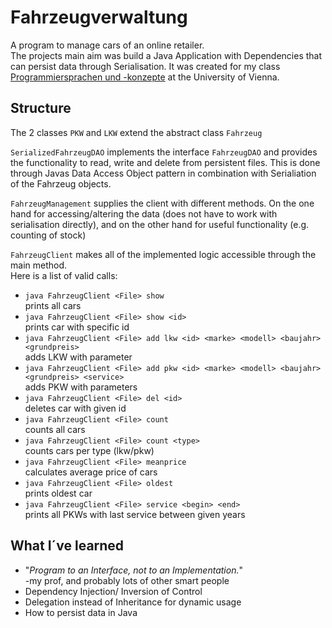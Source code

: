 # Fahrzeugverwaltung
 A program to manage cars of an online retailer. <br/>
 The projects main aim was build a Java Application with Dependencies that can persist data through Serialisation.
 It was created for my class [Programmiersprachen und -konzepte](https://ufind.univie.ac.at/de/course.html?lv=051030&semester=2020W) at the University of Vienna.

## Structure
The 2 classes `PKW` and `LKW` extend the abstract class `Fahrzeug`

`SerializedFahrzeugDAO` implements the interface `FahrzeugDAO` and provides the functionality to read, write and delete from persistent files.
This is done through Javas Data Access Object pattern in combination with Serialiation of the Fahrzeug objects.

`FahrzeugManagement` supplies the client with different methods. On the one hand for accessing/altering the data (does not have to work with serialisation directly), and on the other hand for useful functionality (e.g. counting of stock)

`FahrzeugClient` makes all of the implemented logic accessible through the main method. <br/>
Here is a list of valid calls:
* `java FahrzeugClient <File> show` <br/> prints all cars
* `java FahrzeugClient <File> show <id>` <br/> prints car with specific id
* `java FahrzeugClient <File> add lkw <id> <marke> <modell> <baujahr> <grundpreis>`  <br/> adds LKW with parameter
* `java FahrzeugClient <File> add pkw <id> <marke> <modell> <baujahr> <grundpreis> <service>`  <br/> adds PKW with parameters
* `java FahrzeugClient <File> del <id>`  <br/> deletes car with given id
* `java FahrzeugClient <File> count` <br/> counts all cars
* `java FahrzeugClient <File> count <type>` <br/> counts cars per type (lkw/pkw)
* `java FahrzeugClient <File> meanprice` <br/> calculates average price of cars
* `java FahrzeugClient <File> oldest` <br/> prints oldest car
* `java FahrzeugClient <File> service <begin> <end>` <br/> prints all PKWs with last service between given years

## What I´ve learned
* "*Program to an Interface, not to an Implementation.*" <br/>
-my prof, and probably lots of other smart people
* Dependency Injection/ Inversion of Control <br/>
* Delegation instead of Inheritance for dynamic usage
* How to persist data in Java
